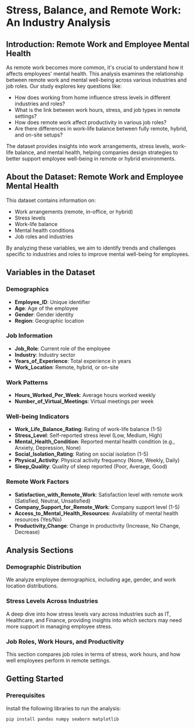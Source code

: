 # Stress, Balance, and Remote Work: An Industry Analysis

## Introduction: Remote Work and Employee Mental Health
As remote work becomes more common, it's crucial to understand how it affects employees' mental health. This analysis examines the relationship between remote work and mental well-being across various industries and job roles. Our study explores key questions like:

- How does working from home influence stress levels in different industries and roles?
- What is the link between work hours, stress, and job types in remote settings?
- How does remote work affect productivity in various job roles?
- Are there differences in work-life balance between fully remote, hybrid, and on-site setups?

The dataset provides insights into work arrangements, stress levels, work-life balance, and mental health, helping companies design strategies to better support employee well-being in remote or hybrid environments.

## About the Dataset: Remote Work and Employee Mental Health
This dataset contains information on:
- Work arrangements (remote, in-office, or hybrid)
- Stress levels
- Work-life balance
- Mental health conditions
- Job roles and industries

By analyzing these variables, we aim to identify trends and challenges specific to industries and roles to improve mental well-being for employees.

## Variables in the Dataset
### Demographics
- **Employee_ID**: Unique identifier
- **Age**: Age of the employee
- **Gender**: Gender identity
- **Region**: Geographic location

### Job Information
- **Job_Role**: Current role of the employee
- **Industry**: Industry sector
- **Years_of_Experience**: Total experience in years
- **Work_Location**: Remote, hybrid, or on-site

### Work Patterns
- **Hours_Worked_Per_Week**: Average hours worked weekly
- **Number_of_Virtual_Meetings**: Virtual meetings per week

### Well-being Indicators
- **Work_Life_Balance_Rating**: Rating of work-life balance (1-5)
- **Stress_Level**: Self-reported stress level (Low, Medium, High)
- **Mental_Health_Condition**: Reported mental health condition (e.g., Anxiety, Depression, None)
- **Social_Isolation_Rating**: Rating on social isolation (1-5)
- **Physical_Activity**: Physical activity frequency (None, Weekly, Daily)
- **Sleep_Quality**: Quality of sleep reported (Poor, Average, Good)

### Remote Work Factors
- **Satisfaction_with_Remote_Work**: Satisfaction level with remote work (Satisfied, Neutral, Unsatisfied)
- **Company_Support_for_Remote_Work**: Company support level (1-5)
- **Access_to_Mental_Health_Resources**: Availability of mental health resources (Yes/No)
- **Productivity_Change**: Change in productivity (Increase, No Change, Decrease)

## Analysis Sections
### Demographic Distribution
We analyze employee demographics, including age, gender, and work location distributions.

### Stress Levels Across Industries
A deep dive into how stress levels vary across industries such as IT, Healthcare, and Finance, providing insights into which sectors may need more support in managing employee stress.

### Job Roles, Work Hours, and Productivity
This section compares job roles in terms of stress, work hours, and how well employees perform in remote settings.

## Getting Started
### Prerequisites
Install the following libraries to run the analysis:
```bash
pip install pandas numpy seaborn matplotlib
